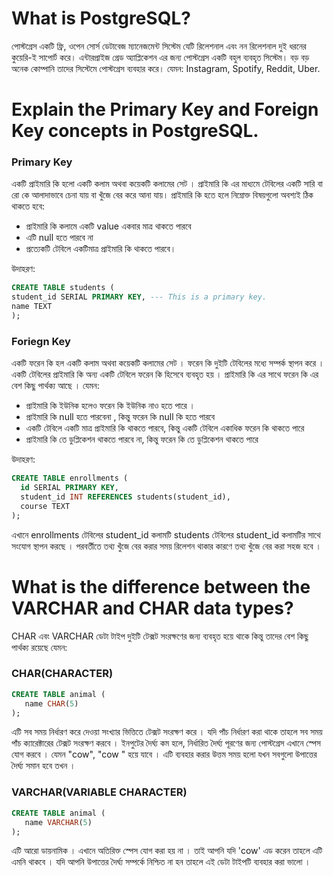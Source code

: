 # What is PostgreSQL?

পোস্টগ্রেস একটি ফ্রি, ওপেন সোর্স ডেটাবেজ ম্যানেজমেন্ট সিস্টেম যেটি রিলেশনাল এবং নন রিলেশনাল দুই ধরনের কুয়েরি-ই সাপোর্ট করে। এন্টারপ্রাইজ গ্রেড অ্যাপ্লিকেশন এর জন্য পোস্টগ্রেস একটি বহুল ব্যবহৃত সিস্টেম। বড় বড় অনেক কোম্পানি তাদের সিস্টেমে পোস্টগ্রেস ব্যবহার করে। যেমন: Instagram, Spotify, Reddit, Uber.

# Explain the Primary Key and Foreign Key concepts in PostgreSQL.

### Primary Key

একটি প্রাইমারি কি হলো একটি কলাম অথবা কয়েকটি কলামের সেট । প্রাইমারি কি এর মাধ্যমে টেবিলের একটি সারি বা রো কে আলাদাভাবে চেনা যায় বা খুঁজে বের করে আনা যায়। প্রাইমারি কি হতে হলে নিম্নোক্ত বিষয়গুলো অবশ্যই ঠিক থাকতে হবে:

- প্রাইমারি কি কলামে একটি value একবার মাত্র থাকতে পারবে
- এটি null হতে পারবে না
- প্রত্যেকটি টেবিলে একটিমাত্র প্রাইমারি কি থাকতে পারবে।

উদাহরণ:

```sql
CREATE TABLE students (
student_id SERIAL PRIMARY KEY, --- This is a primary key.
name TEXT
);
```

### Foriegn Key

একটি ফরেন কি হল একটি কলাম অথবা কয়েকটি কলামের সেট । ফরেন কি দুইটি টেবিলের মধ্যে সম্পর্ক স্থাপন করে । একটি টেবিলের প্রাইমারি কি অন্য একটি টেবিলে ফরেন কি হিসেবে ব্যবহৃত হয় । প্রাইমারি কি এর সাথে ফরেন কি এর বেশ কিছু পার্থক্য আছে । যেমন:

- প্রাইমারি কি ইউনিক হলেও ফরেন কি ইউনিক নাও হতে পারে ।
- প্রাইমারি কি null হতে পারবেনা , কিন্তু ফরেন কি null কি হতে পারবে
- একটি টেবিলে একটি মাত্র প্রাইমারি কি থাকতে পারবে, কিন্তু একটি টেবিলে একাধিক ফরেন কি থাকতে পারে
- প্রাইমারি কি তে ডুপ্লিকেশন থাকতে পারবে না, কিন্তু ফরেন কি তে ডুপ্লিকেশন থাকতে পারে

উদাহরণ:

```sql
CREATE TABLE enrollments (
  id SERIAL PRIMARY KEY,
  student_id INT REFERENCES students(student_id),
  course TEXT
);
```

এখানে enrollments টেবিলের student_id কলামটি students টেবিলের student_id কলামটির সাথে সংযোগ স্থাপন করছে । পরবর্তীতে তথ্য খুঁজে বের করার সময় রিলেশন থাকার কারণে তথ্য খুঁজে বের করা সহজ হবে ।

# What is the difference between the VARCHAR and CHAR data types?

CHAR এবং VARCHAR ডেটা টাইপ দুইটি টেক্সট সংরক্ষণের জন্য ব্যবহৃত হয়ে থাকে কিন্তু তাদের বেশ কিছু পার্থক্য রয়েছে যেমন:

### CHAR(CHARACTER)

```sql
CREATE TABLE animal (
   name CHAR(5)
);
```

এটি সব সময় নির্ধারণ করে দেওয়া সংখ্যার ভিত্তিতে টেক্সট সংরক্ষণ করে । যদি পাঁচ নির্ধারণ করা থাকে তাহলে সব সময় পাঁচ ক্যারেক্টারের টেক্সট সংরক্ষণ করবে । ইনপুটের দৈর্ঘ্য কম হলে, নির্ধারিত দৈর্ঘ্য পূরণের জন্য পোস্টগ্রেস এখানে স্পেস যোগ করবে । যেমন "cow", "cow " হয়ে যাবে ।
এটি ব্যবহার করার উত্তম সময় হলো যখন সবগুলো উপাত্তের দৈর্ঘ্য সমান হবে তখন ।

### VARCHAR(VARIABLE CHARACTER)

```sql
CREATE TABLE animal (
   name VARCHAR(5)
);
```

এটি আরো ডায়নামিক । এখানে অতিরিক্ত স্পেস যোগ করা হয় না । তাই আপনি যদি 'cow' এড করেন তাহলে এটি এমনি থাকবে । যদি আপনি উপাত্তের দৈর্ঘ্য সম্পর্কে নিশ্চিত না হন তাহলে এই ডেটা টাইপটি ব্যবহার করা ভালো ।
